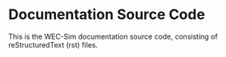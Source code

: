 # Documentation Source Code
This is the WEC-Sim documentation source code, consisting of reStructuredText (rst) files.
